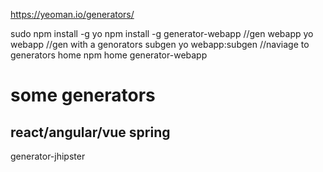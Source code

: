 https://yeoman.io/generators/

sudo npm install -g yo
npm install -g generator-webapp
//gen webapp
yo webapp
//gen with a genorators subgen
yo webapp:subgen
//naviage to generators home
npm home generator-webapp


# some generators
## react/angular/vue spring
generator-jhipster
